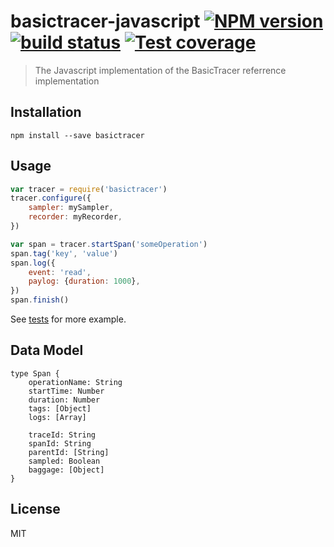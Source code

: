 # basictracer-javascript [![NPM version][npm-image]][npm-url] [![build status][travis-image]][travis-url] [![Test coverage][coveralls-image]][coveralls-url]

> The Javascript implementation of the BasicTracer referrence implementation

## Installation

    npm install --save basictracer

## Usage

```js
var tracer = require('basictracer')
tracer.configure({
    sampler: mySampler,
    recorder: myRecorder,
})

var span = tracer.startSpan('someOperation')
span.tag('key', 'value')
span.log({
    event: 'read',
    paylog: {duration: 1000},
})
span.finish()
```

See [tests](src/__tests__/index-test.js) for more example.

## Data Model

    type Span {
        operationName: String
        startTime: Number
        duration: Number
        tags: [Object]
        logs: [Array]

        traceId: String
        spanId: String
        parentId: [String]
        sampled: Boolean
        baggage: [Object]
    }

## License

MIT

[npm-image]: https://img.shields.io/npm/v/basictracer.svg?style=flat
[npm-url]: https://npmjs.org/package/basictracer
[travis-image]: https://img.shields.io/travis/CatTail/basictracer-javascript.svg?style=flat
[travis-url]: https://travis-ci.org/CatTail/basictracer-javascript
[coveralls-image]: https://img.shields.io/coveralls/CatTail/basictracer-javascript.svg?style=flat
[coveralls-url]: https://coveralls.io/r/CatTail/basictracer-javascript?branch=master
